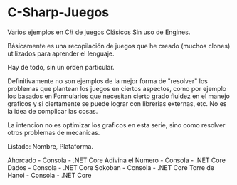 # C-Sharp-Juegos
 Varios ejemplos en C# de juegos Clásicos Sin uso de Engines.

 Básicamente es una recopilación de juegos que he creado (muchos clones) utilizados para
 aprender el lenguaje.

Hay de todo, sin un orden particular. 

Definitivamente no son ejemplos de la mejor forma de "resolver" los problemas que plantean los juegos en ciertos aspectos, como por ejemplo los basados en Formularios que necesitan cierto grado fluidez en el manejo graficos y si ciertamente se puede lograr con librerias externas, etc. No es la idea de complicar las cosas.

La intencion no es optimizar los graficos en esta serie, sino como resolver otros problemas de mecanicas.

Listado:
Nombre, Plataforma.

Ahorcado            - Consola - .NET Core
Adivina el Numero   - Consola - .NET Core
Dados               - Consola - .NET Core
Sokoban             - Consola - .NET Core
Torre de Hanoi      - Consola - .NET Core

 


